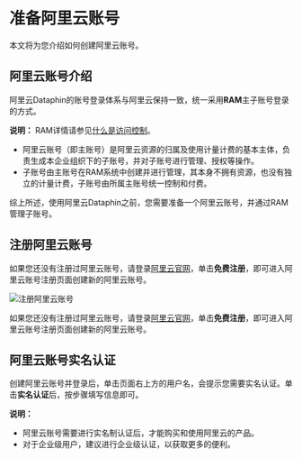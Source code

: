 # 准备阿里云账号

本文将为您介绍如何创建阿里云账号。

## 阿里云账号介绍

阿里云Dataphin的账号登录体系与阿里云保持一致，统一采用**RAM**主子账号登录的方式。

**说明：** RAM详情请参见[什么是访问控制](/cn.zh-CN/产品简介/什么是访问控制.md)。

-   阿里云账号（即主账号）是阿里云资源的归属及使用计量计费的基本主体，负责生成本企业组织下的子账号，并对子账号进行管理、授权等操作。
-   子账号由主账号在RAM系统中创建并进行管理，其本身不拥有资源，也没有独立的计量计费，子账号由所属主账号统一控制和付费。

综上所述，使用阿里云Dataphin之前，您需要准备一个阿里云账号，并通过RAM管理子账号。

## 注册阿里云账号

如果您还没有注册过阿里云账号，请登录[阿里云官网](https://www.aliyun.com/)，单击**免费注册**，即可进入阿里云账号注册页面创建新的阿里云账号。

![注册阿里云账号](https://help-static-aliyun-doc.aliyuncs.com/assets/img/zh-CN/9726925951/p41318.png)

如果您还没有注册过阿里云账号，请登录[阿里云官网](https://www.alibabacloud.com/zh)，单击**免费注册**，即可进入阿里云账号注册页面创建新的阿里云账号。

## 阿里云账号实名认证

创建阿里云账号并登录后，单击页面右上方的用户名，会提示您需要实名认证。单击**实名认证**后，按步骤填写信息即可。

**说明：**

-   阿里云账号需要进行实名制认证后，才能购买和使用阿里云的产品。
-   对于企业级用户，建议进行企业级认证，以获取更多的便利。

